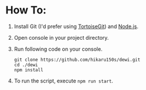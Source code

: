﻿# How To:
1. Install Git (I'd prefer using [TortoiseGit](https://tortoisegit.org/download/)) and [Node.js](https://nodejs.org/download/current).
2. Open console in your project directory.
3. Run following code on your console.

    ```
    git clone https://github.com/hikaru150s/dewi.git
    cd ./dewi
    npm install
    ```
4. To run the script, execute ```npm run start```.

